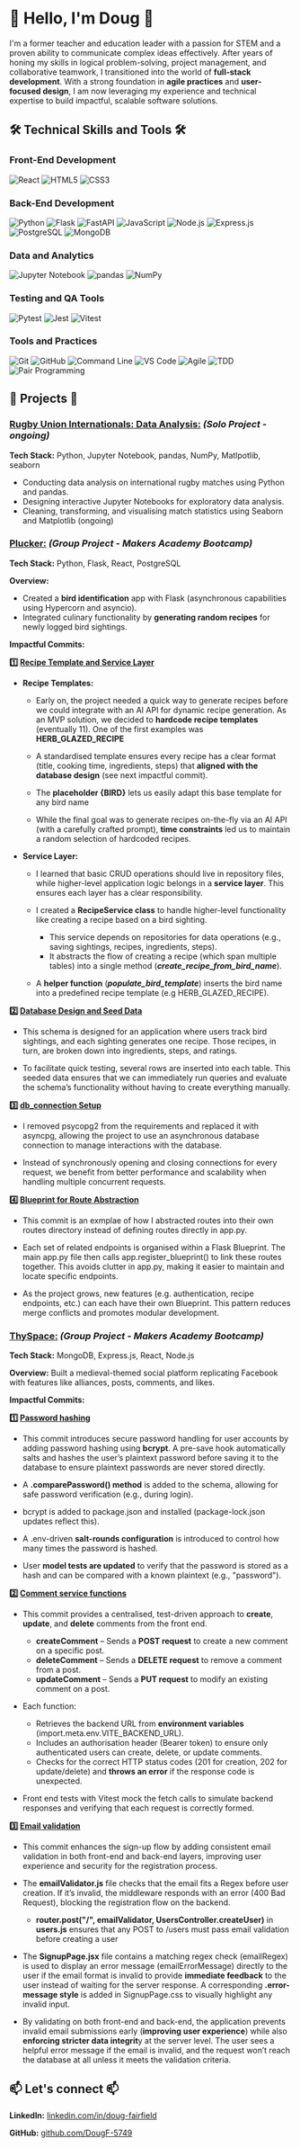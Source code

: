 # 👋 Hello, I'm Doug 👋

I'm a former teacher and education leader with a passion for STEM and a proven ability to communicate complex ideas effectively. After years of honing my skills in logical problem-solving, project management, and collaborative teamwork, I transitioned into the world of **full-stack development**. With a strong foundation in **agile practices** and **user-focused design**, I am now leveraging my experience and technical expertise to build impactful, scalable software solutions.

## 🛠️ Technical Skills and Tools 🛠️ 

### Front-End Development
![React](https://img.shields.io/badge/React-61DAFB?style=for-the-badge&logo=react&logoColor=black)
![HTML5](https://img.shields.io/badge/HTML5-E34F26?style=for-the-badge&logo=html5&logoColor=white)
![CSS3](https://img.shields.io/badge/CSS3-1572B6?style=for-the-badge&logo=css3&logoColor=white)

### Back-End Development
![Python](https://img.shields.io/badge/Python-3776AB?style=for-the-badge&logo=python&logoColor=white)
![Flask](https://img.shields.io/badge/Flask-000000?style=for-the-badge&logo=flask&logoColor=white)
![FastAPI](https://img.shields.io/badge/FastAPI-009688?style=for-the-badge&logo=fastapi&logoColor=white)
![JavaScript](https://img.shields.io/badge/JavaScript-F7DF1E?style=for-the-badge&logo=javascript&logoColor=black)
![Node.js](https://img.shields.io/badge/Node.js-339933?style=for-the-badge&logo=nodedotjs&logoColor=white)
![Express.js](https://img.shields.io/badge/Express.js-000000?style=for-the-badge&logo=express&logoColor=white)
![PostgreSQL](https://img.shields.io/badge/PostgreSQL-336791?style=for-the-badge&logo=postgresql&logoColor=white)
![MongoDB](https://img.shields.io/badge/MongoDB-4EA94B?style=for-the-badge&logo=mongodb&logoColor=white)

### Data and Analytics
![Jupyter Notebook](https://img.shields.io/badge/Jupyter-F37626?style=for-the-badge&logo=jupyter&logoColor=white)
![pandas](https://img.shields.io/badge/Pandas-150458?style=for-the-badge&logo=pandas&logoColor=white)
![NumPy](https://img.shields.io/badge/NumPy-013243?style=for-the-badge&logo=numpy&logoColor=white)

### Testing and QA Tools
![Pytest](https://img.shields.io/badge/Pytest-0A9EDC?style=for-the-badge&logo=pytest&logoColor=white)
![Jest](https://img.shields.io/badge/Jest-C21325?style=for-the-badge&logo=jest&logoColor=white)
![Vitest](https://img.shields.io/badge/Vitest-6E9F18?style=for-the-badge&logo=vitest&logoColor=white)

### Tools and Practices
![Git](https://img.shields.io/badge/Git-F05032?style=for-the-badge&logo=git&logoColor=white)
![GitHub](https://img.shields.io/badge/GitHub-181717?style=for-the-badge&logo=github&logoColor=white)
![Command Line](https://img.shields.io/badge/CLI-4A90E2?style=for-the-badge&logo=windows-terminal&logoColor=white)
![VS Code](https://img.shields.io/badge/VS_Code-007ACC?style=for-the-badge&logo=visualstudiocode&logoColor=white)
![Agile](https://img.shields.io/badge/Agile-29ABE2?style=for-the-badge&logo=agile&logoColor=white)
![TDD](https://img.shields.io/badge/Test--Driven_Development-FF7139?style=for-the-badge&logo=testing-library&logoColor=white)
![Pair Programming](https://img.shields.io/badge/Pair_Programming-FFD700?style=for-the-badge&logo=teams&logoColor=black)

## 🚀 Projects 🚀

### [Rugby Union Internationals: Data Analysis:](https://github.com/DougF-5749/rugby_union_internationals) _(Solo Project - **ongoing**)_

**Tech Stack:** Python, Jupyter Notebook, pandas, NumPy, Matlpotlib, seaborn

 - Conducting data analysis on international rugby matches using Python and pandas.
 - Designing interactive Jupyter Notebooks for exploratory data analysis.
 - Cleaning, transforming, and visualising match statistics using Seaborn and Matplotlib (ongoing)

### [Plucker:](https://github.com/DougF-5749/Plucker/tree/main) _(Group Project - Makers Academy Bootcamp)_

**Tech Stack:** Python, Flask, React, PostgreSQL

**Overview:** 
- Created a **bird identification** app with Flask (asynchronous capabilities using Hypercorn and asyncio).
- Integrated culinary functionality by **generating random recipes** for newly logged bird sightings.

**Impactful Commits:**

**1️⃣ [Recipe Template and Service Layer](https://github.com/DougF-5749/Plucker/commit/e2417a836594ba6bf32da5ef5ac8156d9ce8aa4d)**

- **Recipe Templates:**
  - Early on, the project needed a quick way to generate recipes before we could integrate with an AI API for dynamic recipe generation. As an MVP solution, we decided to **hardcode recipe templates** (eventually 11). One of the first examples was **HERB_GLAZED_RECIPE**
 
  - A standardised template ensures every recipe has a clear format (title, cooking time, ingredients, steps) that **aligned with the database design** (see next impactful commit).

  - The **placeholder {BIRD}** lets us easily adapt this base template for any bird name

  - While the final goal was to generate recipes on-the-fly via an AI API (with a carefully crafted prompt), **time constraints** led us to maintain a random selection of hardcoded recipes.

- **Service Layer:**
  - I learned that basic CRUD operations should live in repository files, while higher-level application logic belongs in a **service layer**. This ensures each layer has a clear responsibility.
  
  - I created a **RecipeService class** to handle higher-level functionality like creating a recipe based on a bird sighting.
    - This service depends on repositories for data operations (e.g., saving sightings, recipes, ingredients, steps).
    - It abstracts the flow of creating a recipe (which span multiple tables) into a single method (**_create_recipe_from_bird_name_**).
 
  - A **helper function** (**_populate_bird_template_**) inserts the bird name into a predefined recipe template (e.g HERB_GLAZED_RECIPE).
 
**2️⃣ [Database Design and Seed Data](https://github.com/DougF-5749/Plucker/commit/2fb293dec3cbeedf5518b76e56b5dcbec596a0e0)**

- This schema is designed for an application where users track bird sightings, and each sighting generates one recipe. Those recipes, in turn, are broken down into ingredients, steps, and ratings.

- To facilitate quick testing, several rows are inserted into each table. This seeded data ensures that we can immediately run queries and evaluate the schema’s functionality without having to create everything manually.

**3️⃣ [db_connection Setup](https://github.com/DougF-5749/Plucker/commit/ba244e6308ea69737601f7cc94fb744fffc8fb51)**
- I removed psycopg2 from the requirements and replaced it with asyncpg, allowing the project to use an asynchronous database connection to manage interactions with the database.

- Instead of synchronously opening and closing connections for every request, we benefit from better performance and scalability when handling multiple concurrent requests.


**4️⃣ [Blueprint for Route Abstraction](https://github.com/DougF-5749/Plucker/commit/01f3e58aa1d2568e7104e99b4ab291d75a42058c)**
- This commit is an exmplae of how I abstracted routes into their own routes directory instead of defining routes directly in app.py.

- Each set of related endpoints is organised within a Flask Blueprint. The main app.py file then calls app.register_blueprint() to link these routes together. This avoids clutter in app.py, making it easier to maintain and locate specific endpoints.

- As the project grows, new features (e.g. authentication, recipe endpoints, etc.) can each have their own Blueprint. This pattern reduces merge conflicts and promotes modular development.

### [ThySpace:](https://github.com/DougF-5749/ThySpace) _(Group Project - Makers Academy Bootcamp)_

**Tech Stack:** MongoDB, Express.js, React, Node.js

**Overview:** Built a medieval-themed social platform replicating Facebook with features like alliances, posts, comments, and likes.

**Impactful Commits:**

**1️⃣ [Password hashing](https://github.com/SholaF1/acebook_project/commit/ff219f7762c096f5c1ad1d49f3fd908cf12ad656)**
- This commit introduces secure password handling for user accounts by adding password hashing using **bcrypt**. A pre-save hook automatically salts and hashes the user’s plaintext password before saving it to the database to ensure plaintext passwords are never stored directly.

- A **.comparePassword() method** is added to the schema, allowing for safe password verification (e.g., during login).

- bcrypt is added to package.json and installed (package-lock.json updates reflect this).

- A .env-driven **salt-rounds configuration** is introduced to control how many times the password is hashed.

- User **model tests are updated** to verify that the password is stored as a hash and can be compared with a known plaintext (e.g., "password").

**2️⃣ [Comment service functions](https://github.com/SholaF1/acebook_project/commit/a4249e5784fca556f48a326c8263b3712069f752)**
- This commit provides a centralised, test-driven approach to **create**, **update**, and **delete** comments from the front end.
  - **createComment** – Sends a **POST request** to create a new comment on a specific post.
  - **deleteComment** – Sends a **DELETE request** to remove a comment from a post.
  - **updateComment** – Sends a **PUT request** to modify an existing comment on a post.
 
- Each function:
  - Retrieves the backend URL from **environment variables** (import.meta.env.VITE_BACKEND_URL).
  - Includes an authorisation header (Bearer token) to ensure only authenticated users can create, delete, or update comments.
  - Checks for the correct HTTP status codes (201 for creation, 202 for update/delete) and **throws an error** if the response code is unexpected.

- Front end tests with Vitest mock the fetch calls to simulate backend responses and verifying that each request is correctly formed.

**3️⃣ [Email validation](https://github.com/SholaF1/acebook_project/commit/096bd7c82a76c2bda207ae5cc8a229e4f7b8f13e)**
- This commit enhances the sign-up flow by adding consistent email validation in both front-end and back-end layers, improving user experience and security for the registration process.

- The **emailValidator.js** file checks that the email fits a Regex before user creation. If it’s invalid, the middleware responds with an error (400 Bad Request), blocking the registration flow on the backend.
  - **router.post("/", emailValidator, UsersController.createUser)** in **users.js** ensures that any POST to /users must pass email validation before creating a user

- The **SignupPage.jsx** file contains a matching regex check (emailRegex) is used to display an error message (emailErrorMessage) directly to the user if the email format is invalid to provide **immediate feedback** to the user instead of waiting for the server response. A corresponding **.error-message style** is added in SignupPage.css to visually highlight any invalid input.

- By validating on both front-end and back-end, the application prevents invalid email submissions early (**improving user experience**) while also **enforcing stricter data integrit**y at the server level. The user sees a helpful error message if the email is invalid, and the request won’t reach the database at all unless it meets the validation criteria.

<!--
### [FitHub:](https://github.com/DougF-5749/exercise_habit_tracker) _(Solo Project - on hold)_

**Tech Stack:** Python, FastAPI, MySQL

- Developing a backend-focused habit tracker with FastAPI and MySQL, allowing users to securely log workouts.
- Features include user authentication and password hashing.
-->

## 📫 Let's connect 📫

**LinkedIn:** [linkedin.com/in/doug-fairfield](linkedin.com/in/doug-fairfield)

**GitHub:** [github.com/DougF-5749](github.com/DougF-5749)

<!--
**DougF-5749/DougF-5749** is a ✨ _special_ ✨ repository because its `README.md` (this file) appears on your GitHub profile.

Here are some ideas to get you started:

- 🔭 I’m currently working on ...
- 🌱 I’m currently learning ...
- 👯 I’m looking to collaborate on ...
- 🤔 I’m looking for help with ...
- 💬 Ask me about ...
- 📫 How to reach me: ...
- 😄 Pronouns: ...
- ⚡ Fun fact: ...
-->
